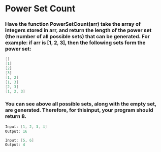 # Power Set Count
### Have the function PowerSetCount(arr) take the array of integers stored in arr, and return the length of the power set (the number of all possible sets) that can be generated. For example: if arr is [1, 2, 3], then the following sets form the power set:

```java
[]
[1]
[2]
[3]
[1, 2]
[1, 3]
[2, 3]
[1, 2, 3]
```

### You can see above all possible sets, along with the empty set, are generated. Therefore, for thisinput, your program should return 8.

```java
Input: [1, 2, 3, 4]
Output: 16

Input: [5, 6]
Output: 4
```

